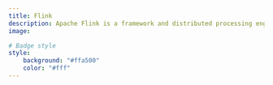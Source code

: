 ```yaml
---
title: Flink
description: Apache Flink is a framework and distributed processing engine for stateful computations over unbounded and bounded data streams.
image:

# Badge style
style:
    background: "#ffa500"
    color: "#fff"
---
```

